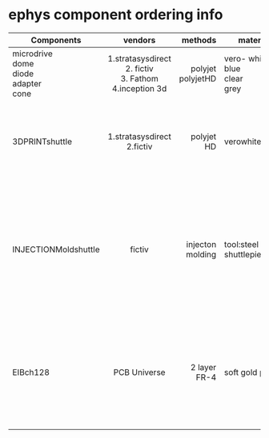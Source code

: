 # ephys component ordering info

| Components | vendors   | methods  | materials |comments |
| ------------- |:-------------:| -----:| ------------- |:-------------:| 
| microdrive <br /> dome <br /> diode <br /> adapter <br /> cone | 1.stratasysdirect <br /> 2. fictiv <br /> 3. Fathom <br /> 4.inception 3d |  polyjet <br /> polyjetHD | vero- white <br /> blue <br /> clear <br /> grey     | do not use veroblack.. hard to see features |
| 3DPRINTshuttle| 1.stratasysdirect <br />  2.fictiv      | polyjet HD | verowhite | 1. get a bulk order, small part discount <br /> 2. 70-90% yield <br /> 3. reuse more than once not recommended      | 
| INJECTIONMoldshuttle | fictiv| injecton molding | tool:steel <br /> shuttlepiece:ABS | 1. large upfront cost to create steel tool (~$5k) but good for 10k+ parts <br /> 2. low per part cost. roughly 50 cents  <br /> 3. 99% yield of delivered <br /> 4. can reuse many times |
| EIBch128 | PCB Universe| 2 layer FR-4  | soft gold plating | must special request 99.9% gold plating (Grade A: Hardness range is 70  Knoop)  <br /> min trace 5 mil  <br /> min hole 8 mil <br /> countersinks|


